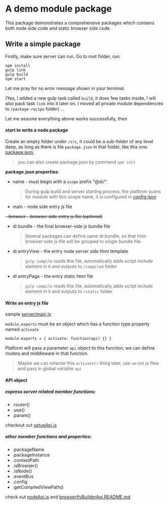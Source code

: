 A demo module package
=====================

This package demonstrates a comprehensive packages which contains both node side code and static browser side code.

Write a simple package
-------------------
Firstly, make sure server can run.
Go to root folder, run:
```
npm install
gulp link
gulp build
npm start

```
Let me pray for no error message shown in your terminal.

(Yes, I added a new gulp task called `build`, it does few tasks inside, I will also pack task `link` into it later on.
I moved all private module dependencies to `/package-recipe` folder)
...

Let me assume everything above works successfully, then
#### start to write a node package

Create an empty folder under `/src`, it could be a sub-folder of any level deep,
as long as there is file `package.json` in that folder,
like this one: [package.json](package.json),
> you can also create package.json by command `npm init`

**package.json properties**:
- name -
	must begin with a `scope` prefix "@dr/".
	> During gulp build and server starting process, the platform scans for module with this scope name, it is configured in [config.json](../../../config.json)
- main - node side entry js file

~~- browser - browser side entry js file (optional)~~

- dr.bundle - the final browser-side js bundle file
	> Several packages can define same dr.bundle, so that their browser-side js file will be grouped to single bundle file.

- dr.entryView - the entry node server side html template
	> `gulp compile` reads this file, automatically adds script include element in it and outputs to `/compiled` folder

- dr.entryPage - the entry static html file
	> `gulp compile` reads this file, automatically adds script include element in it and outputs to `/static` folder

#### Write an entry js file
sample [server/main.js](server/main.js)

`module.exports` must be an object which has a function type property named `activate`

```
module.exports = { activate: function(api) {} }
```
Platform will pass a parameter `api` object to this function, we can define routers and middleware in that function.

> Maybe we can refactor this `activate()` thing later, use `vm` run js files and pass in global variable `api`

#### API object
##### express server related member functions:
- .router()
- .use()
- .param()

checkout out [setupApi.js](../../core/server/setupApi.js)
##### other member functions and properties:
- .packageName
- .packageInstance
- .contextPath
- .isBrowser()
- .isNode()
- .eventBus
- .config
- .getCompiledViewPath()

check out [nodeApi.js](../../../lib/nodeApi.js) and [browserifyBuilderApi.README.md]([../../compile/browserifyBuilderApi.README.md])
